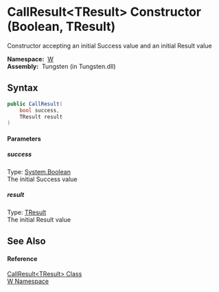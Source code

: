CallResult&lt;TResult> Constructor (Boolean, TResult)
=====================================================
  Constructor accepting an initial Success value and an initial Result value

  **Namespace:**  [W][1]  
  **Assembly:**  Tungsten (in Tungsten.dll)

Syntax
------

```csharp
public CallResult(
	bool success,
	TResult result
)
```

#### Parameters

##### *success*
Type: [System.Boolean][2]  
The initial Success value

##### *result*
Type: [TResult][3]  
The initial Result value


See Also
--------

#### Reference
[CallResult&lt;TResult> Class][3]  
[W Namespace][1]  

[1]: ../README.md
[2]: http://msdn.microsoft.com/en-us/library/a28wyd50
[3]: README.md
[4]: ../../_icons/Help.png